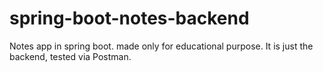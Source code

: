 # spring-boot-notes-backend

Notes app in spring boot. made only for educational purpose. It is just the backend, tested via Postman.